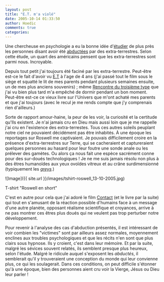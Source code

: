 ```yaml
---
layout: post
title: "E.T. m'a violé"
date: 2005-10-14 01:33:50
author: Hoedic
comments: true
categories: 
---
```



Une chercheuse en psychologie a eu la bonne idée d'[étudier](http://www.wired.com/news/culture/0,1284,69176,00.html) de plus près les personnes disant avoir été [abductées](http://en.wikipedia.org/wiki/Abduction_Phenomenon) par des extra-terrestres. Selon cette étude, un quart des américains pensent que les extra-terrestres sont parmi nous. Incroyable.

Depuis tout petit j'ai toujours été faciné par les extra-terrestre. Peut-être est-ce le fait d'avoir vu [E.T](http://www.imdb.com/title/tt0083866/) à l'age de 4 ans (j'ai passé tout le film sous le siège et squatté le lit de mes parents pendant plusieurs semaines ensuite, un de mes plus anciens souvenirs) ; même [Rencontre du troisième type](http://www.imdb.com/title/tt0075860/) que j'ai vu bien plus tard m'a empêché de dormir pendant un bon moment. Peut-être est-ce ce vieux livre sur l'Univers que m'ont achaté mes parents et que j'ai toujours (avec le recul je me rends compte que j'y comprenais rien d'ailleurs.)

Sorte de rapport amour-haine, la peur de les voir, la curiosité et la certitude qu'Ils existent. Je n'ai jamais cru en Dieu mais aussi loin que je me rappelle j'ai cru en l'existence des extra-terrestes. Tous ces autres soleils peuplant notre ciel ne pouvaient décidément pas être inhabités. À une époque les reportages sur Roswell me captivaient. Je pouvais difficilement croire en la présence d'extra-terrestres sur Terre, qui se cacheraient et captureraient quelques personnes au hasard pour leur foutre une sonde anale ou les prélever des gamètes. Ou alors ça nous fait une espèce sacrément conne pour des sur-doués technologiques ! Je ne me suis jamais résolu non plus à des êtres humanoïdes aux yeux ovoïdes vitreux et au crâne surdimensionné (typiquement les [*greys*](http://en.wikipedia.org/wiki/Greys).)

![Image]({{ site.url }}/images/tshirt-roswell_13-10-2005.jpg)
<div class="photoattrib">T-shirt "Roswell en short"</div>



C'est en autre pour cela que j'ai adoré le film [Contact](http://www.imdb.com/title/tt0118884/) (et le livre par la suite) qui tout en s'amusant de la réaction possible d'humains face à un message d'une autre planète, opposant réalisme scientifique et croyances, arrive à ne pas montrer ces êtres plus doués qui ne veulent pas trop perturber notre développement.

Pour revenir à l'analyse des cas d'abduction présentés, il est intéressant de voir combien les "victimes" sont par ailleurs assez normales, moyennement enclines aux troubles psychologiques et que les récits n'en sont que plus clairs sous hypnose. Ils y croient, c'est dans leur mémoire. Et par la suite, malgré les sévices souvent relatés, ils semblent presque plus heureux, selon l'étude. Malgré le ridicule auquel s'exposent les *abductés*, il semblerait qu'il y trouveraient une conception du monde qui leur convienne plus, ce qui les soulagerait. Dans ces conditions, on peut difficile s'étonner qu'à une époque, bien des personnes aient cru voir la Vierge, Jésus ou Dieu leur parler !